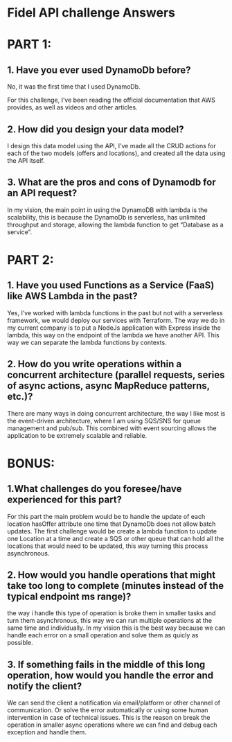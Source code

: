 # Fidel API challenge Answers

# PART 1:

## 1. Have you ever used DynamoDb before?

No, it was the first time that I used DynamoDb.

For this challenge, I’ve been reading the official documentation that AWS provides, as well as videos and other articles.

## 2. How did you design your data model?

I design this data model using the API, I’ve made all the CRUD actions for each of the two models (offers and locations), and created all the data using the API itself.

## 3. What are the pros and cons of Dynamodb for an API request?

In my vision, the main point in using the DynamoDB with lambda is the scalability, this is because the DynamoDb is serverless, has unlimited throughput and storage, allowing the lambda function to get “Database as a service”.



# PART 2:

## 1. Have you used Functions as a Service (FaaS) like AWS Lambda in the past?

Yes, I’ve worked with lambda functions in the past but not with a serverless framework, we would deploy our services with Terraform. The way we do in my current company is to put a NodeJs application with Express inside the lambda, this way on the endpoint of the lambda we have another API. This way we can separate the lambda functions by contexts.

## 2. How do you write operations within a concurrent architecture (parallel requests, series of async actions, async MapReduce patterns, etc.)?

There are many ways in doing concurrent architecture, the way I like most is the event-driven architecture, where I am using SQS/SNS for queue management and pub/sub. This combined with event sourcing allows the application to be extremely scalable and reliable.


# BONUS:

## 1.What challenges do you foresee/have experienced for this part?

For this part the main problem would be to handle the update of each location hasOffer attribute one time that DynamoDb does not allow batch updates. The first challenge would be create a lambda function to update one Location at a time and create a SQS or other queue that can hold all the locations that would need to be updated, this way turning this process asynchronous.

## 2. How would you handle operations that might take too long to complete (minutes instead of the typical endpoint ms range)?

the way i handle this type of operation is broke them in smaller tasks and turn them asynchronous, this way we can run multiple operations at the same time and individually. In my vision this is the best way because we can handle each error on a small operation and solve them as quicly as possible.

## 3. If something fails in the middle of this long operation, how would you handle the error and notify the client?

We can send the client a notification via email/platform or other channel of communication. Or solve the error automatically or using some human intervention in case of technical issues. This is the reason on break the operation in smaller async operations where we can find and debug each exception and handle them.